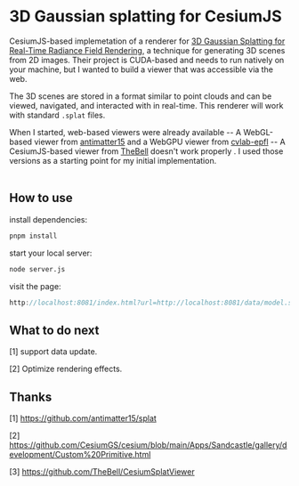# 3D Gaussian splatting for CesiumJS

CesiumJS-based implemetation of a renderer for [3D Gaussian Splatting for Real-Time Radiance Field Rendering](https://repo-sam.inria.fr/fungraph/3d-gaussian-splatting/), a technique for generating 3D scenes from 2D images. Their project is CUDA-based and needs to run natively on your machine, but I wanted to build a viewer that was accessible via the web.

The 3D scenes are stored in a format similar to point clouds and can be viewed, navigated, and interacted with in real-time. This renderer will work with standard `.splat` files.

When I started, web-based viewers were already available -- A WebGL-based viewer from [antimatter15](https://github.com/antimatter15/splat) and a WebGPU viewer from [cvlab-epfl](https://github.com/cvlab-epfl/gaussian-splatting-web) --  A CesiumJS-based viewer from [TheBell](https://github.com/TheBell/CesiumSplatViewer) doesn't work properly . I used those versions as a starting point for my initial implementation.
<br>
<br>
## How to use

install dependencies:

```sh
pnpm install
```

start your local server:

```sh
node server.js
```

visit the page:


  ```JavaScript
  http://localhost:8081/index.html?url=http://localhost:8081/data/model.splat
  ```
## What to do next
[1] support data update.

[2] Optimize rendering effects.


## Thanks
[1] https://github.com/antimatter15/splat

[2] https://github.com/CesiumGS/cesium/blob/main/Apps/Sandcastle/gallery/development/Custom%20Primitive.html

[3] https://github.com/TheBell/CesiumSplatViewer


